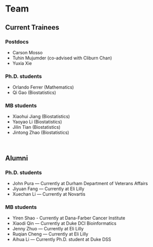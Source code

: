 # Team

## Current Trainees

###  Postdocs
- Carson Mosso
- Tuhin Mujumder (co-advised with Cliburn Chan)
- Yuxia Xie

### Ph.D. students
- Orlando Ferrer (Mathematics)
- Qi Gao (Biostatistics)

### MB students
- Xiaohui Jiang (Biostatistics)
- Yaoyao Li (Biostatistics)
- Jilin Tian (Biostatistics)
- Jintong Zhao (Biostatistics)

&nbsp;


## Alumni

### Ph.D. students

- John Pura — Currently at Durham Department of Veterans Affairs
- Jiyuan Fang  — Currently at Eli Lilly
- Xuechan Li  — Currently at Novartis
 
### MB students

- Yiren Shao - Currently at Dana-Farber Cancer Institute
- Xiaodi Qin  — Currently at Duke DCI Bioinformatics
- Jenny Zhuo — Currently at Eli Lilly
- Ruqian Cheng — Currently at Eli Lilly
- Aihua Li — Currently Ph.D. student at Duke DSS